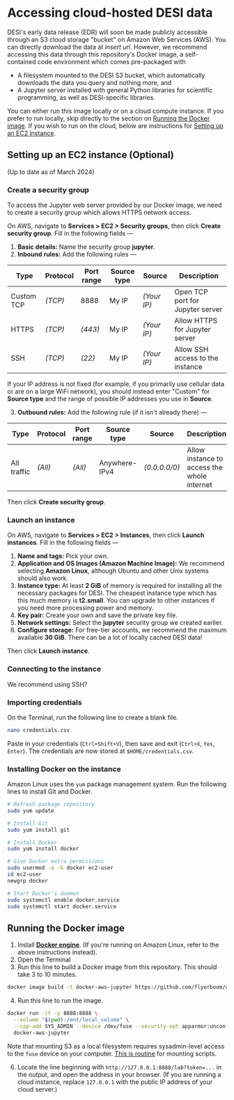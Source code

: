 # Accessing cloud-hosted DESI data

DESI's early data release (EDR) will soon be made publicly accessible through an S3 cloud storage "bucket" on Amazon Web Services (AWS). 
You can directly download the data at _insert url_.
However, we recommend accessing this data through this repository's Docker image,
a self-contained code environment which comes pre-packaged with
* A filesystem mounted to the DESI S3 bucket, which automatically downloads the data you query and nothing more, and
* A Jupyter server installed with general Python libraries for scientific programming, as well as DESI-specific libraries.

You can either run this image locally or on a cloud compute instance.
If you prefer to run locally, skip directly to the section on [Running the Docker image](#running-the-docker-image).
If you wish to run on the cloud, below are instructions for [Setting up an EC2 instance](#setting-up-an-ec2-instance-optional).

## Setting up an EC2 instance (Optional)

(Up to date as of March 2024)

### Create a security group

To access the Jupyter web server provided by our Docker image, 
we need to create a security group which allows HTTPS network access.

On AWS, navigate to **Services > EC2 > Security groups**, then click **Create security group**.
Fill in the following fields &mdash;

1. **Basic details:** Name the security group **jupyter**.
2. **Inbound rules:** Add the following rules &mdash;

| Type       | Protocol | Port range | Source type | Source      | Description
| ----       | -------- | ---------- | ----------- | ------      | -----------
| Custom TCP | _(TCP)_  | 8888       | My IP       | _(Your IP)_ | Open TCP port for Jupyter server
| HTTPS      | _(TCP)_  | _(443)_    | My IP       | _(Your IP)_ | Allow HTTPS for Jupyter server
| SSH        | _(TCP)_  | _(22)_     | My IP       | _(Your IP)_ | Allow SSH access to the instance

If your IP address is not fixed (for example, if you primarily use cellular data or are on a large WiFi network),
you should instead enter "Custom" for **Source type** and the range of possible IP addresses you use in **Source**.
   
3. **Outbound rules:** Add the following rule (if it isn't already there) &mdash;

| Type        | Protocol | Port range | Source type   | Source        | Description
| ----        | -------- | ---------- | -----------   | ------        | -----------
| All traffic | _(All)_  | _(All)_    | Anywhere-IPv4 | _(0.0.0.0/0)_ | Allow instance to access the whole internet

Then click **Create security group**.

### Launch an instance

On AWS, navigate to **Services > EC2 > Instances**, then click **Launch instances**.
Fill in the following fields &mdash;

1. **Name and tags:** Pick your own.
2. **Application and OS Images (Amazon Machine Image):** We recommend selecting **Amazon Linux**, although Ubuntu and other Unix systems should also work.
3. **Instance type:** At least **2 GiB** of memory is required for installing all the necessary packages for DESI.
   The cheapest instance type which has this much memory is **t2.small**.
   You can upgrade to other instances if you need more processing power and memory.
4. **Key pair:** Create your own and save the private key file.
5. **Network settings:** Select the **jupyter** security group we created earlier.
6. **Configure storage:** For free-tier accounts, we recommend the maximum available **30 GiB**. There can be a lot of locally cached DESI data!

Then click **Launch instance**.

### Connecting to the instance

We recommend using SSH?

### Importing credentials 

On the Terminal, run the following line to create a blank file.
```bash
nano credentials.csv
```
Paste in your credentials (`Ctrl+Shift+V`), then save and exit (`Ctrl+X`, `Yes`, `Enter`).
The credentials are now stored at `$HOME/credentials.csv`.

### Installing Docker on the instance

Amazon Linux uses the `yum` package management system. 
Run the following lines to install Git and Docker.
```bash
# Refresh package repository
sudo yum update

# Install Git
sudo yum install git

# Install Docker
sudo yum install docker

# Give Docker extra permissions
sudo usermod -a -G docker ec2-user
id ec2-user
newgrp docker

# Start Docker's daemon
sudo systemctl enable docker.service
sudo systemctl start docker.service
```

## Running the Docker image

1. Install **[Docker engine](https://docs.docker.com/engine/install/)**.
   (If you're running on Amazon Linux, refer to the above instructions instead).
2. Open the Terminal
3. Run this line to build a Docker image from this repository. This should take 3 to 10 minutes.
```bash
docker image build -t docker-aws-jupyter https://github.com/flyorboom/docker-aws-jupyter.git
```
4. Run this line to run the image.
```bash
docker run -it -p 8888:8888 \
  --volume "$(pwd):/mnt/local_volume" \
  --cap-add SYS_ADMIN --device /dev/fuse --security-opt apparmor:unconfined \
  docker-aws-jupyter
```
Note that mounting S3 as a local filesystem requires sysadmin-level access to the `fuse` device on your computer.
[This is routine](https://docs.docker.com/engine/reference/run/#runtime-privilege-and-linux-capabilities)
for mounting scripts.

6. Locate the line beginning with `http://127.0.0.1:8888/lab?token=...` in the output, and open the address in your browser.
   (If you are running a cloud instance, replace `127.0.0.1` with the public IP address of your cloud server.)

